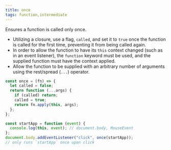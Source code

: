 ```yaml
---
title: once
tags: function,intermediate
---
```


Ensures a function is called only once.

- Utilizing a closure, use a flag, `called`, and set it to `true` once the function is called for the first time, preventing it from being called again.
- In order to allow the function to have its `this` context changed (such as in an event listener), the `function` keyword must be used, and the supplied function must have the context applied.
- Allow the function to be supplied with an arbitrary number of arguments using the rest/spread (`...`) operator.

```js
const once = (fn) => {
  let called = false;
  return function (...args) {
    if (called) return;
    called = true;
    return fn.apply(this, args);
  };
};
```

```js
const startApp = function (event) {
  console.log(this, event); // document.body, MouseEvent
};
document.body.addEventListener("click", once(startApp));
// only runs `startApp` once upon click
```
